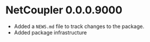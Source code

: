# NetCoupler 0.0.0.9000

* Added a `NEWS.md` file to track changes to the package.
* Added package infrastructure
